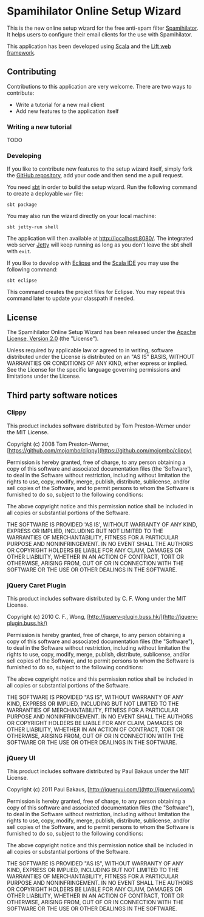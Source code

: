 Spamihilator Online Setup Wizard
================================

This is the new online setup wizard for the free anti-spam filter
[Spamihilator](http://www.spamihilator.com). It helps users to configure their
email clients for the use with Spamihilator.

This application has been developed using [Scala](http://www.scala-lang.org)
and the [Lift web framework](http://liftweb.net).

Contributing
------------

Contributions to this application are very welcome. There are two ways to
contribute:

* Write a tutorial for a new mail client
* Add new features to the application itself

### Writing a new tutorial

TODO

### Developing

If you like to contribute new features to the setup wizard itself, simply fork
the [GitHub repository](https://github.com/michel-kraemer/spamihilator-setup-wizard),
add your code and then send me a pull request.

You need [sbt](https://github.com/harrah/xsbt) in order to build the setup
wizard. Run the following command to create a deployable `war` file:

    sbt package

You may also run the wizard directly on your local machine:

    sbt jetty-run shell

The application will then available at
[http://localhost:8080/](http://localhost:8080/). The integrated web server
[Jetty](http://jetty.codehaus.org/jetty/) will keep running as long as you
don't leave the sbt shell with `exit`.

If you like to develop with [Eclipse](http://www.eclipse.org) and the
[Scala IDE](http://www.scala-ide.org) you may use the following command:

    sbt eclipse

This command creates the project files for Eclipse. You may repeat this command
later to update your classpath if needed. 

License
-------

The Spamihilator Online Setup Wizard has been released under the
[Apache License, Version 2.0](http://www.apache.org/licenses/LICENSE-2.0) (the
"License").

Unless required by applicable law or agreed to in writing, software
distributed under the License is distributed on an "AS IS" BASIS,
WITHOUT WARRANTIES OR CONDITIONS OF ANY KIND, either express or implied.
See the License for the specific language governing permissions and
limitations under the License.

Third party software notices
----------------------------

### Clippy

This product includes software distributed by Tom Preston-Werner under the MIT
License. 

Copyright (c) 2008 Tom Preston-Werner, [https://github.com/mojombo/clippy](https://github.com/mojombo/clippy)

Permission is hereby granted, free of charge, to any person obtaining
a copy of this software and associated documentation files (the
'Software'), to deal in the Software without restriction, including
without limitation the rights to use, copy, modify, merge, publish,
distribute, sublicense, and/or sell copies of the Software, and to
permit persons to whom the Software is furnished to do so, subject to
the following conditions:

The above copyright notice and this permission notice shall be
included in all copies or substantial portions of the Software.

THE SOFTWARE IS PROVIDED 'AS IS', WITHOUT WARRANTY OF ANY KIND,
EXPRESS OR IMPLIED, INCLUDING BUT NOT LIMITED TO THE WARRANTIES OF
MERCHANTABILITY, FITNESS FOR A PARTICULAR PURPOSE AND NONINFRINGEMENT.
IN NO EVENT SHALL THE AUTHORS OR COPYRIGHT HOLDERS BE LIABLE FOR ANY
CLAIM, DAMAGES OR OTHER LIABILITY, WHETHER IN AN ACTION OF CONTRACT,
TORT OR OTHERWISE, ARISING FROM, OUT OF OR IN CONNECTION WITH THE
SOFTWARE OR THE USE OR OTHER DEALINGS IN THE SOFTWARE.

### jQuery Caret Plugin

This product includes software distributed by C. F. Wong under the MIT
License.

Copyright (c) 2010 C. F., Wong, [http://jquery-plugin.buss.hk/](http://jquery-plugin.buss.hk/)

Permission is hereby granted, free of charge, to any person obtaining
a copy of this software and associated documentation files (the
"Software"), to deal in the Software without restriction, including
without limitation the rights to use, copy, modify, merge, publish,
distribute, sublicense, and/or sell copies of the Software, and to
permit persons to whom the Software is furnished to do so, subject to
the following conditions:

The above copyright notice and this permission notice shall be
included in all copies or substantial portions of the Software.

THE SOFTWARE IS PROVIDED "AS IS", WITHOUT WARRANTY OF ANY KIND,
EXPRESS OR IMPLIED, INCLUDING BUT NOT LIMITED TO THE WARRANTIES OF
MERCHANTABILITY, FITNESS FOR A PARTICULAR PURPOSE AND
NONINFRINGEMENT. IN NO EVENT SHALL THE AUTHORS OR COPYRIGHT HOLDERS BE
LIABLE FOR ANY CLAIM, DAMAGES OR OTHER LIABILITY, WHETHER IN AN ACTION
OF CONTRACT, TORT OR OTHERWISE, ARISING FROM, OUT OF OR IN CONNECTION
WITH THE SOFTWARE OR THE USE OR OTHER DEALINGS IN THE SOFTWARE.

### jQuery UI

This product includes software distributed by Paul Bakaus under the MIT
License.

Copyright (c) 2011 Paul Bakaus, [http://jqueryui.com/](http://jqueryui.com/)

Permission is hereby granted, free of charge, to any person obtaining
a copy of this software and associated documentation files (the
"Software"), to deal in the Software without restriction, including
without limitation the rights to use, copy, modify, merge, publish,
distribute, sublicense, and/or sell copies of the Software, and to
permit persons to whom the Software is furnished to do so, subject to
the following conditions:

The above copyright notice and this permission notice shall be
included in all copies or substantial portions of the Software.

THE SOFTWARE IS PROVIDED "AS IS", WITHOUT WARRANTY OF ANY KIND,
EXPRESS OR IMPLIED, INCLUDING BUT NOT LIMITED TO THE WARRANTIES OF
MERCHANTABILITY, FITNESS FOR A PARTICULAR PURPOSE AND
NONINFRINGEMENT. IN NO EVENT SHALL THE AUTHORS OR COPYRIGHT HOLDERS BE
LIABLE FOR ANY CLAIM, DAMAGES OR OTHER LIABILITY, WHETHER IN AN ACTION
OF CONTRACT, TORT OR OTHERWISE, ARISING FROM, OUT OF OR IN CONNECTION
WITH THE SOFTWARE OR THE USE OR OTHER DEALINGS IN THE SOFTWARE.
